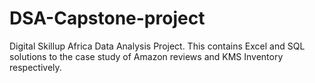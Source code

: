 # DSA-Capstone-project
Digital Skillup Africa Data Analysis Project. This contains Excel and SQL solutions to the case study of Amazon reviews and KMS Inventory respectively.
